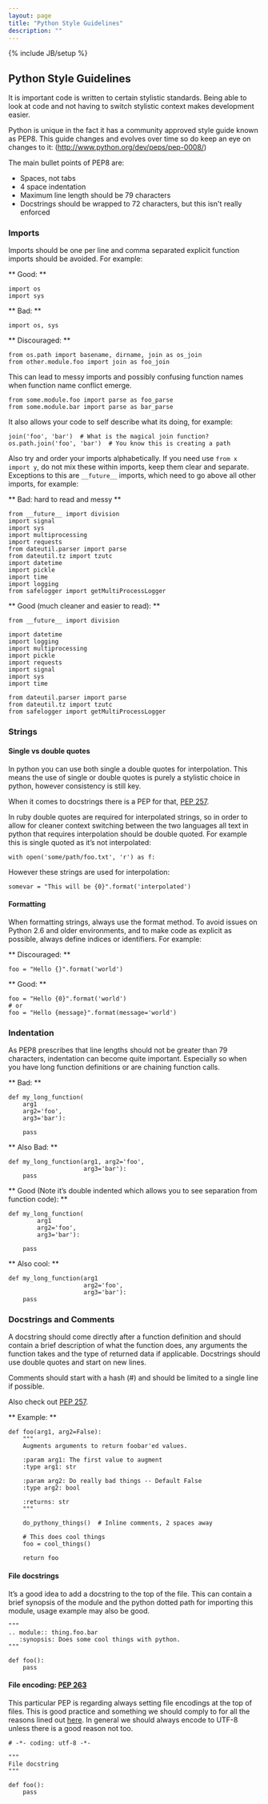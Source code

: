 ```yaml
---
layout: page
title: "Python Style Guidelines"
description: ""
---
```


{% include JB/setup %}

## Python Style Guidelines

It is important code is written to certain stylistic standards. Being able to look at code and not having to switch stylistic context makes development easier.

Python is unique in the fact it has a community approved style guide known as PEP8. This guide changes and evolves over time so do keep an eye on changes to it: (http://www.python.org/dev/peps/pep-0008/)

The main bullet points of PEP8 are:
* Spaces, not tabs
* 4 space indentation
* Maximum line length should be 79 characters
* Docstrings should be wrapped to 72 characters, but this isn't really enforced

### Imports

Imports should be one per line and comma separated explicit function imports should be avoided. For example:

** Good: **

    import os
    import sys

** Bad: **

    import os, sys

** Discouraged: **

    from os.path import basename, dirname, join as os_join
    from other.module.foo import join as foo_join

This can lead to messy imports and possibly confusing function names when function name conflict emerge.

    from some.module.foo import parse as foo_parse
    from some.module.bar import parse as bar_parse

It also allows your code to self describe what its doing, for example:

    join('foo', 'bar')  # What is the magical join function?
    os.path.join('foo', 'bar')  # You know this is creating a path

Also try and order your imports alphabetically. If you need use ``from x import y``, do not mix these within imports, keep them clear and separate. Exceptions to this are ``__future__`` imports, which need to go above all other imports, for example:

** Bad: hard to read and messy **

    from __future__ import division
    import signal
    import sys
    import multiprocessing
    import requests
    from dateutil.parser import parse
    from dateutil.tz import tzutc
    import datetime
    import pickle
    import time
    import logging
    from safelogger import getMultiProcessLogger

** Good (much cleaner and easier to read): **

    from __future__ import division

    import datetime
    import logging
    import multiprocessing
    import pickle
    import requests
    import signal
    import sys
    import time

    from dateutil.parser import parse
    from dateutil.tz import tzutc
    from safelogger import getMultiProcessLogger

### Strings

#### Single vs double quotes

In python you can use both single a double quotes for interpolation. This means the use of single or double quotes is purely a stylistic choice in python, however consistency is still key.

When it comes to docstrings there is a PEP for that, [PEP 257](http://www.python.org/dev/peps/pep-0257/).

In ruby double quotes are required for interpolated strings, so in order to allow for cleaner context switching between the two languages all text in python that requires interpolation should be double quoted. For example this is single quoted as it’s not interpolated:

    with open('some/path/foo.txt', 'r') as f:

However these strings are used for interpolation:

    somevar = "This will be {0}".format('interpolated')

#### Formatting

When formatting strings, always use the format method. To avoid issues on Python 2.6 and older environments, and to make code as explicit as possible, always define indices or identifiers. For example:

** Discouraged: **

    foo = "Hello {}".format('world')

** Good: **

    foo = "Hello {0}".format('world')
    # or
    foo = "Hello {message}".format(message='world')

### Indentation

As PEP8 prescribes that line lengths should not be greater than 79 characters, indentation can become quite important. Especially so when you have long function definitions or are chaining function calls.

** Bad: **

    def my_long_function(
        arg1
        arg2='foo',
        arg3='bar'):

        pass

** Also Bad: **

    def my_long_function(arg1, arg2='foo',
                         arg3='bar'):
        pass

** Good (Note it’s double indented which allows you to see separation from function code): **

    def my_long_function(
            arg1
            arg2='foo',
            arg3='bar'):

        pass

** Also cool: **

    def my_long_function(arg1
                         arg2='foo',
                         arg3='bar'):
        pass

### Docstrings and Comments

A docstring should come directly after a function definition and should contain a brief description of what the function does, any arguments the function takes and the type of returned data if applicable. Docstrings should use double quotes and start on new lines.

Comments should start with a hash (#) and should be limited to a single line if possible.

Also check out [PEP 257](http://www.python.org/dev/peps/pep-0257/).

** Example: **

    def foo(arg1, arg2=False):
        """
        Augments arguments to return foobar'ed values.

        :param arg1: The first value to augment
        :type arg1: str

        :param arg2: Do really bad things -- Default False
        :type arg2: bool

        :returns: str
        """

        do_pythony_things()  # Inline comments, 2 spaces away

        # This does cool things
        foo = cool_things()

        return foo

#### File docstrings

It’s a good idea to add a docstring to the top of the file. This can contain a brief synopsis of the module and the python dotted path for importing this module, usage example may also be good.

    """
    .. module:: thing.foo.bar
       :synopsis: Does some cool things with python.
    """

    def foo():
        pass

#### File encoding: [PEP 263](http://www.python.org/dev/peps/pep-0263/)

This particular PEP is regarding always setting file encodings at the top of files. This is good practice and something we should comply to for all the reasons lined out [here](http://www.python.org/dev/peps/pep-0263/). In general we should always encode to UTF-8 unless there is a good reason not too.

    # -*- coding: utf-8 -*-

    """
    File docstring
    """

    def foo():
        pass
